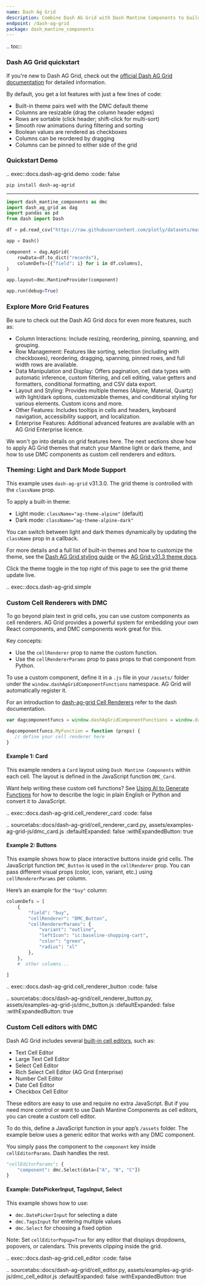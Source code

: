 ```yaml
---
name: Dash Ag Grid
description: Combine Dash AG Grid with Dash Mantine Components to build high-performance, interactive data grids. This guide covers how to apply AG Grid themes that match your app and how to use DMC components as custom cell renderers and editors.
endpoint: /dash-ag-grid
package: dash_mantine_components
---
```


.. toc::

### Dash AG Grid quickstart

If you're new to Dash AG Grid, check out the [official Dash AG Grid documentation](https://dash.plotly.com/dash-ag-grid) for detailed information.

By default, you get a lot features with just a few lines of code:

* Built-in theme pairs well with the DMC default theme
* Columns are resizable (drag the column header edges)
* Rows are sortable (click header; shift-click for multi-sort)
* Smooth row animations during filtering and sorting
* Boolean values are rendered as checkboxes
* Columns can be reordered by dragging
* Columns can be pinned to either side of the grid



### Quickstart Demo

.. exec::docs.dash-ag-grid.demo
   :code: false


```bash
pip install dash-ag-agrid

```

---

```python
import dash_mantine_components as dmc
import dash_ag_grid as dag
import pandas as pd
from dash import Dash

df = pd.read_csv("https://raw.githubusercontent.com/plotly/datasets/master/ag-grid/space-mission-data.csv")

app = Dash()

component = dag.AgGrid(
    rowData=df.to_dict("records"),
    columnDefs=[{"field": i} for i in df.columns],
)

app.layout=dmc.MantineProvider(component)

app.run(debug=True)


```


### Explore More Grid Features

Be sure to check out the Dash AG Grid docs for even more features, such as:

- Column Interactions: Include resizing, reordering, pinning, spanning, and grouping.
- Row Management: Features like sorting, selection (including with checkboxes), reordering, dragging, spanning, pinned rows, and full width rows are available.
- Data Manipulation and Display: Offers pagination, cell data types with automatic inference, custom filtering, and cell editing,  value getters and formatters, conditional formatting, and CSV data export.
- Layout and Styling: Provides multiple themes (Alpine, Material, Quartz) with light/dark options, customizable themes, and conditional styling for various elements. Custom icons and more.
- Other Features: Includes tooltips in cells and headers, keyboard navigation, accessibility support, and localization. 
- Enterprise Features:  Additional advanced features are available with an AG Grid Enterprise licence.

We won't go into details on grid features here.  The next sections show how to apply AG Grid themes that match your
Mantine light or dark theme, and how to use DMC components as custom cell renderers and editors. 


### Theming: Light and Dark Mode Support

This example uses `dash-ag-grid` v31.3.0. The grid theme is controlled with the `className` prop.

To apply a built-in theme:

* Light mode: `className="ag-theme-alpine"` (default)
* Dark mode: `className="ag-theme-alpine-dark"`

You can switch between light and dark themes dynamically by updating the `className` prop in a callback.

For more details and a full list of built-in themes and how to customize the theme, see the [Dash AG Grid styling guide](https://dash.plotly.com/dash-ag-grid/styling-themes) or the [AG Grid v31.3 theme docs](https://www.ag-grid.com/archive/31.3.0/react-data-grid/themes/).

Click the theme toggle in the top right of this page to see the grid theme update live.

.. exec::docs.dash-ag-grid.simple


###  Custom Cell Renderers with DMC

To go beyond plain text in grid cells, you can use custom components as cell renderers. AG Grid provides a powerful
system for embedding your own React components, and DMC components work great for this.

Key concepts:

* Use the `cellRenderer` prop to name the custom function.
* Use the `cellRendererParams` prop to pass props to that component from Python.

To use a custom component, define it in a `.js` file in your `/assets/` folder under the `window.dashAgGridComponentFunctions` namespace. AG Grid will automatically register it.


For an introduction to [dash-ag-grid Cell Renderers](https://dash.plotly.com/dash-ag-grid/cell-renderer-components) refer to the dash documentation.


```js
var dagcomponentfuncs = window.dashAgGridComponentFunctions = window.dashAgGridComponentFunctions || {};

dagcomponentfuncs.MyFunction = function (props) {
   // define your cell renderer here
}
```

#### Example 1:  Card

This example renders a `Card` layout using `Dash Mantine Components` within each cell. The layout is defined in the JavaScript function `DMC_Card`.

Want help writing these custom cell functions? See [Using AI to Generate Functions](/functions-as-props#using-ai-to-generate-javascript-functions) for how to describe the logic in plain English or Python and convert it to JavaScript.


.. exec::docs.dash-ag-grid.cell_renderer_card
    :code: false

.. sourcetabs::docs/dash-ag-grid/cell_renderer_card.py, assets/examples-ag-grid-js/dmc_card.js
    :defaultExpanded: false
    :withExpandedButton: true 




#### Example 2: Buttons

This example shows how to place interactive buttons inside grid cells. The JavaScript function `DMC_Button` is used in the `cellRenderer` prop. You can pass different visual props (color, icon, variant, etc.) using `cellRendererParams` per column.

Here’s an example for the `"buy"` column:

```python
columnDefs = [
    {
        "field": "buy",
        "cellRenderer": "DMC_Button",
        "cellRendererParams": {
            "variant": "outline",
            "leftIcon": "ic:baseline-shopping-cart",
            "color": "green",
            "radius": "xl"
        },
    },
    #  other columns...

]


```


.. exec::docs.dash-ag-grid.cell_renderer_button
    :code: false

.. sourcetabs::docs/dash-ag-grid/cell_renderer_button.py, assets/examples-ag-grid-js/dmc_button.js
    :defaultExpanded: false
    :withExpandedButton: true 



###  Custom Cell editors with DMC

Dash AG Grid includes several [built-in cell editors](https://dash.plotly.com/dash-ag-grid/provided-cell-editors), such as:
- Text Cell Editor
- Large Text Cell Editor
- Select Cell Editor
- Rich Select Cell Editor (AG Grid Enterprise)
- Number Cell Editor
- Date Cell Editor
- Checkbox Cell Editor

These editors are easy to use and require no extra JavaScript. But if you need more control or want to use Dash Mantine
Components as cell editors, you can create a custom cell editor.

To do this, define a JavaScript function in your app’s `/assets` folder. The example below uses a generic editor that 
works with any DMC component.

You simply pass the component to the `component` key inside `cellEditorParams`. Dash handles the rest.

```python
"cellEditorParams": {
    "component": dmc.Select(data=["A", "B", "C"])
}
```


#### Example: DatePickerInput, TagsInput, Select 

This example shows how to use:

* `dmc.DatePickerInput` for selecting a date
* `dmc.TagsInput` for entering multiple values
* `dmc.Select` for choosing a fixed option

Note: Set `cellEditorPopup=True` for any editor that displays dropdowns, popovers, or calendars. This prevents clipping inside the grid.



.. exec::docs.dash-ag-grid.cell_editor
    :code: false

.. sourcetabs::docs/dash-ag-grid/cell_editor.py, assets/examples-ag-grid-js/dmc_cell_editor.js
    :defaultExpanded: false
    :withExpandedButton: true 

